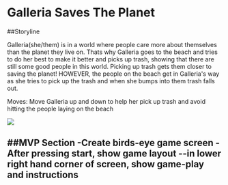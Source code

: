 # Galleria Saves The Planet

##Storyline

Galleria(she/them) is in a world where people care more about themselves than the planet they live on. Thats why Galleria goes to the beach and tries to do her best to make it better and picks up trash, showing that there are still some good people in this world. Picking up trash gets them closer to saving the planet!
HOWEVER, the people on the beach get in Galleria's way as she tries to pick up the trash and when she bumps into them trash falls out. 

Moves: Move Galleria up and down to help her pick up trash and avoid hitting the people laying on the beach

<img src="images/wireFrame.jpeg" />

##MVP Section
-Create birds-eye game screen
-After pressing start, show game layout --in lower right hand corner of screen, show game-play and instructions
-

